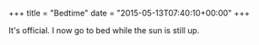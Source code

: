+++
title = "Bedtime"
date = "2015-05-13T07:40:10+00:00"
+++

It's official. I now go to bed while the sun is still up.
			